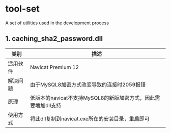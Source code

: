 # tool-set
A set of utilities used in the development process
## 1. caching_sha2_password.dll
|  类别   | 描述  |
|  ----  | ----  |
| 适用软件  | Navicat Premium 12 |
| 解决问题  | 由于MySQL8加密方式改变导致的连接时2059报错 |
| 原理  | 低版本的navicat不支持MySQL8的新版加密方式，因此需要增加dll支持 |
| 使用方式  | 将此dll复制到navicat.exe所在的安装目录，重启即可 |
